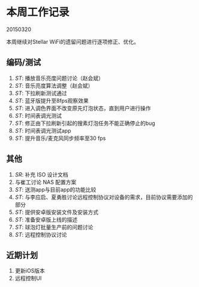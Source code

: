 # 本周工作记录

20150320

本周继续对Stellar WiFi的遗留问题进行逐项修正、优化。

## 编码/测试

1. *ST*: 播放音乐亮度问题讨论（赵会斌）
2. *ST*: 音乐亮度算法调整（赵会斌）
3. *ST*: 下拉刷新测试通过
4. *ST*: 蓝牙版提升至8fps观察效果
5. *ST*: 进入调色界面不改变原先灯泡状态，直到用户进行操作
6. *ST*: 时间表调光测试
7. *ST*: 修正由下拉刷新引起的搜素灯泡任务不能正确停止的bug
8. *ST*: 时间表调光测试app
9. *ST*: 提升音乐/麦克风同步频率至30 fps

## 其他

1. *SR*: 补充 ISO 设计文档
2. 与崔工讨论 NAS 配置方案
3. *ST*: 送测app与目前app的功能比较
4. *ST*: 与李应启、夏勇胜讨论远程控制协议对设备的需求，目前协议需要添加的部分
5. *ST*: 提供安卓版安装文件及安装方式
6. *ST*: 准备安卓版上线的描述
7. *ST*: 球泡灯批量生产前的问题讨论
8. *ST*: 远程控制协议讨论

## 近期计划

1. 更新iOS版本
2. 远程控制UI
